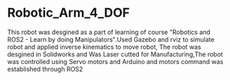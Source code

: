 # Robotic_Arm_4_DOF
This robot was desgined as a part of learning of course "Robotics and ROS2 - Learn by doing Manipulators".Used Gazebo and rviz to simulate robot and applied inverse kinematics to move robot,
The robot was desgined in Solidworks and Was Laser cutted for Manufacturing,The robot was controlled using Servo motors and Arduino and motors command was established through ROS2 

